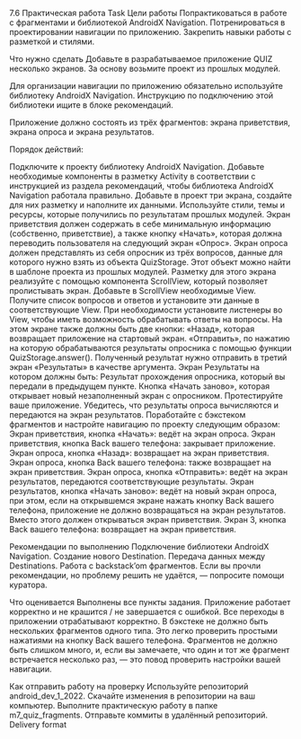 7.6 Практическая работа
Task
Цели работы
Попрактиковаться в работе с фрагментами и библиотекой  AndroidX Navigation.
Потренироваться в проектировании навигации по приложению.
Закрепить навыки работы с разметкой и стилями.


Что нужно сделать
Добавьте в разрабатываемое приложение QUIZ несколько экранов. За основу возьмите проект из прошлых модулей.

Для организации навигации по приложению обязательно используйте библиотеку AndroidX Navigation. Инструкцию по подключению этой библиотеки ищите в блоке рекомендаций.

Приложение должно состоять из трёх фрагментов: экрана приветствия, экрана опроса и экрана результатов.

Порядок действий:

Подключите к проекту библиотеку AndroidX Navigation.
Добавьте необходимые компоненты в разметку Activity в соответствии с инструкцией из раздела рекомендаций, чтобы библиотека AndroidX Navigation   работала правильно.
Добавьте в проект три экрана, создайте для них разметку и наполните их данными. Используйте стили, темы и ресурсы, которые получились по результатам прошлых модулей.
Экран приветствия должен содержать в себе минимальную информацию (собственно, приветствие), а также кнопку «Начать», которая должна переводить пользователя на следующий экран «Опрос».
Экран опроса должен представлять из себя опросник из трёх вопросов, данные для которого нужно взять из объекта QuizStorage. Этот объект можно найти в шаблоне проекта из прошлых модулей.
Разметку для этого экрана реализуйте с помощью компонента ScrollView, который позволяет пролистывать экран.
Добавьте в ScrollView необходимые View. Получите список вопросов и ответов и установите эти данные в соответствующие View.
При необходимости установите листенеры во View, чтобы иметь возможность обрабатывать ответы на вопросы. На этом экране также должны быть две кнопки:
«Назад», которая возвращает приложение на стартовый экран.
«Отправить», по нажатию на которую обрабатываются результаты опросника с помощью функции QuizStorage.answer(). Полученный результат нужно отправить в третий экран «Результаты» в качестве аргумента.
Экран Результаты на котором должны быть:
Результат прохождения опросника, который вы передали в предыдущем пункте.
Кнопка «Начать заново», которая открывает новый незаполненный экран с опросником.
Протестируйте ваше приложение. Убедитесь, что результаты опроса вычисляются и передаются на экран результатов.
Поработайте с бэкстеком фрагментов и настройте навигацию по проекту следующим образом:
Экран приветствия, кнопка «Начать»: ведёт на экран опроса.
Экран приветствия, кнопка Back вашего телефона: закрывает приложение.
Экран опроса, кнопка «Назад»: возвращает на экран приветствия.
Экран опроса, кнопка Back вашего телефона: также возвращает на экран приветствия.
Экран опроса, кнопка «Отправить»: ведёт на экран результатов, передаются соответствующие результаты.
Экран результатов, кнопка «Начать заново»: ведёт на новый экран опроса, при этом, если на открывшемся экране нажать кнопку Back вашего телефона, приложение не должно возвращаться на экран результатов. Вместо этого должен открываться экран приветствия.
Экран 3, кнопка Back вашего телефона: возвращает на экран приветствия.


Рекомендации по выполнению
Подключение библиотеки AndroidX Navigation.
Создание нового Destination.
Передача данных между Destinations.
Работа с backstack’om фрагментов.
Если вы прочли рекомендации, но проблему решить не удаётся, — попросите помощи куратора.



Что оценивается
Выполнены все пункты задания.
Приложение работает корректно и не крашится / не завершается с ошибкой.
Все переходы в приложении отрабатывают корректно. В бэкстеке не должно быть нескольких фрагментов одного типа. Это легко проверить простыми нажатиями на кнопку Back вашего телефона. Фрагментов не должно быть слишком много, и, если вы замечаете, что один и тот же фрагмент встречается несколько раз, — это повод проверить настройки вашей навигации.


Как отправить работу на проверку
Используйте репозиторий android_dev_1_2022.
Скачайте изменения в репозитории на ваш компьютер.
Выполните практическую работу в папке m7_quiz_fragments. Отправьте коммиты в удалённый репозиторий.
Delivery format